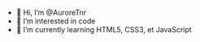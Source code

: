 - 👋 Hi, I’m @AuroreTnr
- 👀 I’m interested in code
- 🌱 I’m currently learning HTML5, CSS3, et JavaScript

<!---
AuroreTnr/AuroreTnr is a ✨ special ✨ repository because its `README.md` (this file) appears on your GitHub profile.
You can click the Preview link to take a look at your changes.
--->
